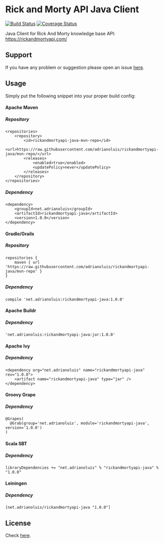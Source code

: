 # Rick and Morty API Java Client
[![Build Status](https://travis-ci.org/adrianoluis/rickandmortyapi-java.svg?branch=master)](https://travis-ci.org/adrianoluis/rickandmortyapi-java) [![Coverage Status](https://coveralls.io/repos/github/adrianoluis/rickandmortyapi-java/badge.svg?branch=master)](https://coveralls.io/github/adrianoluis/rickandmortyapi-java?branch=master)

Java Client for Rick And Morty knowledge base API: https://rickandmortyapi.com/

## Support
If you have any problem or suggestion please open an issue [here](https://github.com/adrianoluis/rickandmortyapi-java/issues).

## Usage

Simply put the following snippet into your proper build config:

#### Apache Maven

##### Repository
```
<repositories>
    <repository>
        <id>rickandmortyapi-java-mvn-repo</id>
        <url>https://raw.githubusercontent.com/adrianoluis/rickandmortyapi-java/mvn-repo/</url>
        <releases>
            <enabled>true</enabled>
            <updatePolicy>never</updatePolicy>
        </releases>
    </repository>
</repositories>
```

##### Dependency
```
<dependency>
    <groupId>net.adrianoluis</groupId>
    <artifactId>rickandmortyapi-java</artifactId>
    <version>1.0.0</version>
</dependency>
```

#### Gradle/Grails

##### Repository
```
repositories {
    maven { url 'https://raw.githubusercontent.com/adrianoluis/rickandmortyapi-java/mvn-repo' }
}
```

##### Dependency
```
compile 'net.adrianoluis:rickandmortyapi-java:1.0.0'
```

#### Apache Buildr

##### Dependency
```
'net.adrianoluis:rickandmortyapi-java:jar:1.0.0'
```

#### Apache Ivy

##### Dependency
```
<dependency org="net.adrianoluis" name="rickandmortyapi-java" rev="1.0.0">
    <artifact name="rickandmortyapi-java" type="jar" />
</dependency>
```

#### Groovy Grape

##### Dependency
```
@Grapes(
  @Grab(group='net.adrianoluis', module='rickandmortyapi-java', version='1.0.0')
)
```

#### Scala SBT

##### Dependency
```
libraryDependencies += "net.adrianoluis" % "rickandmortyapi-java" % "1.0.0"
```

#### Leiningen

##### Dependency
```
[net.adrianoluis/rickandmortyapi-java "1.0.0"]
```

## License

Check [here](LICENSE).
